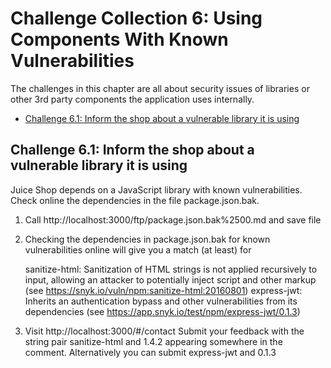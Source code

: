 # Challenge Collection 6: Using Components With Known Vulnerabilities
The challenges in this chapter are all about security issues of libraries or other 3rd party components the application uses internally.

* [Challenge 6.1: Inform the shop about a vulnerable library it is using](#challenge-61-inform-shop-about-vulnerable-library)


## Challenge 6.1: Inform the shop about a vulnerable library it is using
Juice Shop depends on a JavaScript library with known vulnerabilities. Check online the dependencies in the file package.json.bak.

1. Call http://localhost:3000/ftp/package.json.bak%2500.md and save file 
2. Checking the dependencies in package.json.bak for known vulnerabilities online will give you a match (at least) for

   sanitize-html: Sanitization of HTML strings is not applied recursively to input, allowing an attacker to potentially inject script and other markup (see https://snyk.io/vuln/npm:sanitize-html:20160801)
   express-jwt: Inherits an authentication bypass and other vulnerabilities from its dependencies (see https://app.snyk.io/test/npm/express-jwt/0.1.3)

3. Visit http://localhost:3000/#/contact
   Submit your feedback with the string pair sanitize-html and 1.4.2 appearing somewhere in the comment. Alternatively you can submit express-jwt and 0.1.3
